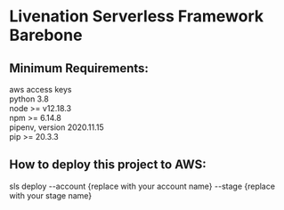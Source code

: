 # Livenation Serverless Framework Barebone

## Minimum Requirements:

aws access keys<br/>
python 3.8<br/>
node >= v12.18.3<br/>
npm >= 6.14.8<br/>
pipenv, version 2020.11.15<br/>
pip >= 20.3.3<br/>

## How to deploy this project to AWS:

sls deploy --account {replace with your account name} --stage {replace with your stage name}
